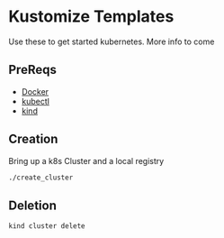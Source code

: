 # Kustomize Templates

Use these to get started kubernetes. More info to come

## PreReqs
* [Docker](https://docs.docker.com/get-docker/)
* [kubectl](https://kubernetes.io/docs/setup/release/notes/)
* [kind](https://kind.sigs.k8s.io/docs/user/quick-start/)

## Creation
Bring up a k8s Cluster and a local registry 
```sh
./create_cluster
```

## Deletion
```sh
kind cluster delete
```
